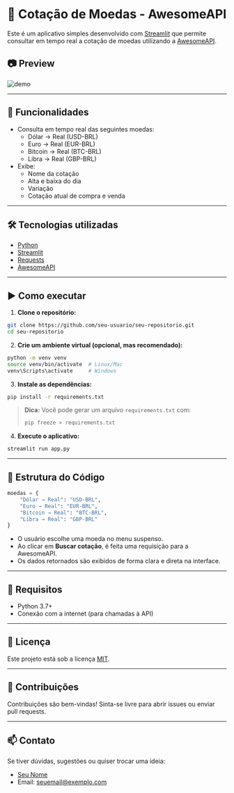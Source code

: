# 💱 Cotação de Moedas - AwesomeAPI

Este é um aplicativo simples desenvolvido com [Streamlit](https://streamlit.io/) que permite consultar em tempo real a cotação de moedas utilizando a [AwesomeAPI](https://docs.awesomeapi.com.br/api-de-moedas).

## 📷 Preview

<!-- Substitua o link abaixo por uma imagem ou gif do app rodando -->
![demo](https://user-images.githubusercontent.com/your-demo-image.png)

---

## 🚀 Funcionalidades

- Consulta em tempo real das seguintes moedas:
  - Dólar → Real (USD-BRL)
  - Euro → Real (EUR-BRL)
  - Bitcoin → Real (BTC-BRL)
  - Libra → Real (GBP-BRL)
- Exibe:
  - Nome da cotação
  - Alta e baixa do dia
  - Variação
  - Cotação atual de compra e venda

---

## 🛠 Tecnologias utilizadas

- [Python](https://www.python.org/)
- [Streamlit](https://streamlit.io/)
- [Requests](https://docs.python-requests.org/)
- [AwesomeAPI](https://docs.awesomeapi.com.br/)

---

## ▶️ Como executar

1. **Clone o repositório:**

```bash
git clone https://github.com/seu-usuario/seu-repositorio.git
cd seu-repositorio
```

2. **Crie um ambiente virtual (opcional, mas recomendado):**

```bash
python -m venv venv
source venv/bin/activate  # Linux/Mac
venv\Scripts\activate     # Windows
```

3. **Instale as dependências:**

```bash
pip install -r requirements.txt
```

> **Dica:** Você pode gerar um arquivo `requirements.txt` com:
> ```bash
> pip freeze > requirements.txt
> ```

4. **Execute o aplicativo:**

```bash
streamlit run app.py
```

---

## 🧠 Estrutura do Código

```python
moedas = {
    "Dólar → Real": "USD-BRL",
    "Euro → Real": "EUR-BRL",
    "Bitcoin → Real": "BTC-BRL",
    "Libra → Real": "GBP-BRL"
}
```

- O usuário escolhe uma moeda no menu suspenso.
- Ao clicar em **Buscar cotação**, é feita uma requisição para a AwesomeAPI.
- Os dados retornados são exibidos de forma clara e direta na interface.

---

## 📌 Requisitos

- Python 3.7+
- Conexão com a internet (para chamadas à API)

---

## 📄 Licença

Este projeto está sob a licença [MIT](LICENSE).

---

## 🤝 Contribuições

Contribuições são bem-vindas! Sinta-se livre para abrir issues ou enviar pull requests.

---

## 📫 Contato

Se tiver dúvidas, sugestões ou quiser trocar uma ideia:

- [Seu Nome](https://github.com/seu-usuario)
- Email: seuemail@exemplo.com

